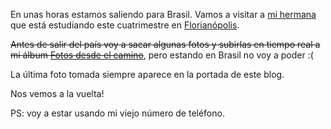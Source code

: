 <html><body><p>En unas horas estamos saliendo para Brasil. Vamos a visitar a <a title="Marisú" href="http://marisuconti.wordpress.com/" target="_blank">mi hermana</a> que está estudiando este cuatrimestre en <a title="Floripa" href="http://es.wikipedia.org/wiki/Florian%C3%B3polis" target="_blank">Florianópolis</a>.



<span style="text-decoration: line-through;">Antes de salir del país voy a sacar algunas fotos y subirlas en tiempo real a mi álbum <a title="Álbum" href="http://galeria.juanjoconti.com.ar/index.php?album=fotos-desde-el-camino" target="_blank">Fotos desde el camino</a></span>, pero estando en Brasil no voy a poder :(



La última foto tomada siempre aparece en la portada de este blog.



Nos vemos a la vuelta!



PS: voy a estar usando mi viejo número de teléfono.</p></body></html>